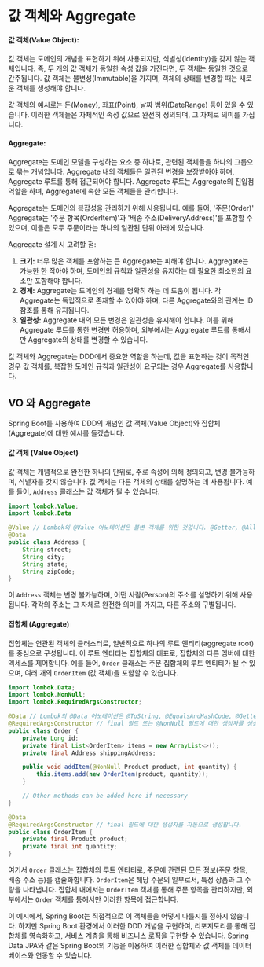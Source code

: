 # 값 객체와 Aggregate

#### 값 객체(Value Object):

값 객체는 도메인의 개념을 표현하기 위해 사용되지만, 식별성(identity)을 갖지 않는 객체입니다. 즉, 두 개의 값 객체가 동일한 속성 값을 가진다면, 두 객체는 동일한 것으로 간주됩니다. 값 객체는 불변성(Immutable)을 가지며, 객체의 상태를 변경할 때는 새로운 객체를 생성해야 합니다.

값 객체의 예시로는 돈(Money), 좌표(Point), 날짜 범위(DateRange) 등이 있을 수 있습니다. 이러한 객체들은 자체적인 속성 값으로 완전히 정의되며, 그 자체로 의미를 가집니다.

#### Aggregate:

Aggregate는 도메인 모델을 구성하는 요소 중 하나로, 관련된 객체들을 하나의 그룹으로 묶는 개념입니다. Aggregate 내의 객체들은 일관된 변경을 보장받아야 하며, Aggregate 루트를 통해 접근되어야 합니다. Aggregate 루트는 Aggregate의 진입점 역할을 하며, Aggregate에 속한 모든 객체들을 관리합니다.

Aggregate는 도메인의 복잡성을 관리하기 위해 사용됩니다. 예를 들어, '주문(Order)' Aggregate는 '주문 항목(OrderItem)'과 '배송 주소(DeliveryAddress)'를 포함할 수 있으며, 이들은 모두 주문이라는 하나의 일관된 단위 아래에 있습니다.

Aggregate 설계 시 고려할 점:

1. **크기:** 너무 많은 객체를 포함하는 큰 Aggregate는 피해야 합니다. Aggregate는 가능한 한 작아야 하며, 도메인의 규칙과 일관성을 유지하는 데 필요한 최소한의 요소만 포함해야 합니다.
2. **경계:** Aggregate는 도메인의 경계를 명확히 하는 데 도움이 됩니다. 각 Aggregate는 독립적으로 존재할 수 있어야 하며, 다른 Aggregate와의 관계는 ID 참조를 통해 유지됩니다.
3. **일관성:** Aggregate 내의 모든 변경은 일관성을 유지해야 합니다. 이를 위해 Aggregate 루트를 통한 변경만 허용하며, 외부에서는 Aggregate 루트를 통해서만 Aggregate의 상태를 변경할 수 있습니다.

값 객체와 Aggregate는 DDD에서 중요한 역할을 하는데, 값을 표현하는 것이 목적인 경우 값 객체를, 복잡한 도메인 규칙과 일관성이 요구되는 경우 Aggregate를 사용합니다.



## VO 와 Aggregate&#x20;

Spring Boot를 사용하여 DDD의 개념인 값 객체(Value Object)와 집합체(Aggregate)에 대한 예시를 들겠습니다.

#### 값 객체 (Value Object)

값 객체는 개념적으로 완전한 하나의 단위로, 주로 속성에 의해 정의되고, 변경 불가능하며, 식별자를 갖지 않습니다. 값 객체는 다른 객체의 상태를 설명하는 데 사용됩니다. 예를 들어, `Address` 클래스는 값 객체가 될 수 있습니다.

```java
import lombok.Value;
import lombok.Data

@Value // Lombok의 @Value 어노테이션은 불변 객체를 위한 것입니다. @Getter, @AllArgsConstructor, @EqualsAndHashCode, @ToString 등을 포함합니다.
@Data
public class Address {
    String street;
    String city;
    String state;
    String zipCode;
}

```

이 `Address` 객체는 변경 불가능하며, 어떤 사람(Person)의 주소를 설명하기 위해 사용됩니다. 각각의 주소는 그 자체로 완전한 의미를 가지고, 다른 주소와 구별됩니다.

#### 집합체 (Aggregate)

집합체는 연관된 객체의 클러스터로, 일반적으로 하나의 루트 엔티티(aggregate root)를 중심으로 구성됩니다. 이 루트 엔티티는 집합체의 대표로, 집합체의 다른 멤버에 대한 액세스를 제어합니다. 예를 들어, `Order` 클래스는 주문 집합체의 루트 엔티티가 될 수 있으며, 여러 개의 `OrderItem` (값 객체)을 포함할 수 있습니다.

```java
import lombok.Data;
import lombok.NonNull;
import lombok.RequiredArgsConstructor;

@Data // Lombok의 @Data 어노테이션은 @ToString, @EqualsAndHashCode, @Getter, @Setter, @RequiredArgsConstructor 를 모두 포함합니다.
@RequiredArgsConstructor // final 필드 또는 @NonNull 필드에 대한 생성자를 생성합니다.
public class Order {
    private Long id;
    private final List<OrderItem> items = new ArrayList<>();
    private final Address shippingAddress;

    public void addItem(@NonNull Product product, int quantity) {
        this.items.add(new OrderItem(product, quantity));
    }

    // Other methods can be added here if necessary
}

@Data
@RequiredArgsConstructor // final 필드에 대한 생성자를 자동으로 생성합니다.
public class OrderItem {
    private final Product product;
    private final int quantity;
}

```

여기서 `Order` 클래스는 집합체의 루트 엔티티로, 주문에 관련된 모든 정보(주문 항목, 배송 주소 등)를 캡슐화합니다. `OrderItem`은 해당 주문의 일부로서, 특정 상품과 그 수량을 나타냅니다. 집합체 내에서는 `OrderItem` 객체를 통해 주문 항목을 관리하지만, 외부에서는 `Order` 객체를 통해서만 이러한 항목에 접근합니다.

이 예시에서, Spring Boot는 직접적으로 이 객체들을 어떻게 다룰지를 정하지 않습니다. 하지만 Spring Boot 환경에서 이러한 DDD 개념을 구현하여, 리포지토리를 통해 집합체를 영속화하고, 서비스 계층을 통해 비즈니스 로직을 구현할 수 있습니다. Spring Data JPA와 같은 Spring Boot의 기능을 이용하여 이러한 집합체와 값 객체를 데이터베이스와 연동할 수 있습니다.



